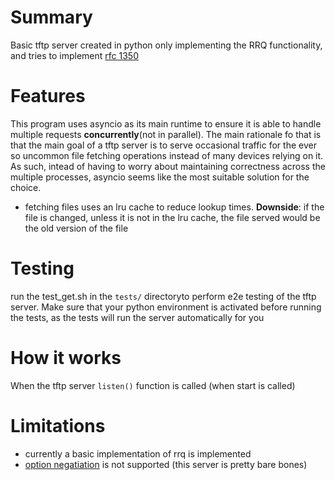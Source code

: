 # Summary

Basic tftp server created in python only implementing the RRQ functionality, and tries to implement [rfc 1350](https://datatracker.ietf.org/doc/html/rfc1350)

# Features
This program uses asyncio as its main runtime to ensure it is able to handle multiple requests **concurrently**(not in parallel). The main rationale fo that is that the main goal of a tftp server is to serve occasional traffic for the ever so uncommon file fetching operations instead of many devices relying on it. As such, intead of having to worry about maintaining correctness across the multiple processes, asyncio seems like the most suitable solution for the choice.
- fetching files uses an lru cache to reduce lookup times.
**Downside**: if the file is changed, unless it is not in the lru cache, the file served would be the old version of the file

# Testing
run the test_get.sh in the `tests/` directoryto perform e2e testing of the tftp server. Make sure that your python environment is activated before running the tests, as the tests will run the server automatically for you

# How it works
When the tftp server `listen()` function is called (when start is called)
# Limitations
- currently a basic implementation of rrq is implemented
- [option negatiation](https://datatracker.ietf.org/doc/html/rfc2347) is not supported (this server is pretty bare bones)